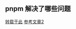 pnpm 解决了哪些问题
---

[转载于此](https://juejin.cn/post/7036319707590295565#heading-7)
[参考文章2](https://juejin.cn/post/7168767071264702471)